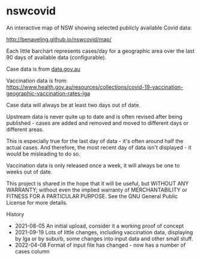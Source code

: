 # nswcovid

An interactive map of NSW showing selected publicly available Covid data:

<http://benaveling.github.io/nswcovid/map/>

Each little barchart represents cases/day for a geographic area over the last 90 days of available data (configurable).

Case data is from [data.gov.au](https://data.nsw.gov.au/data/dataset/covid-19-cases-by-location/resource/21304414-1ff1-4243-a5d2-f52778048b29)

Vaccination data is from: https://www.health.gov.au/resources/collections/covid-19-vaccination-geographic-vaccination-rates-lga

Case data will always be at least two days out of date.

Upstream data is never quite up to date and is often revised after being published - cases are added and removed and moved to different days or different areas. 

This is especially true for the last day of data - it's often around half the actual cases.  And therefore, the most recent day of data isn't displayed - it would be misleading to do so.

Vaccination data is only released once a week, it will always be one to weeks out of date.

This project is shared in the hope that it will be useful, but WITHOUT ANY WARRANTY; without even the implied warranty of MERCHANTABILITY or FITNESS FOR A PARTICULAR PURPOSE.  See the GNU General Public License for more details.

History

- 2021-08-05 An initial upload, consider it a working proof of concept
- 2021-09-19 Lots of little changes, including vaccination data, displaying by lga or by suburb, some changes into input data and other small stuff.
- 2022-04-08 Format of input file has changed - now has a number of cases column
